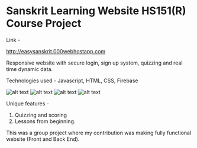 # Sanskrit Learning Website HS151(R) Course Project

Link - 

http://easysanskrit.000webhostapp.com

Responsive website with secure login, sign up system, quizzing and real time dynamic data.

Technologies used - 
Javascript, HTML, CSS, Firebase

![alt text](https://github.com/nishikantparmariam/Sanskrit-Learning-Website-HS151-R-Course-Project-/blob/master/screenshot1.png)
![alt text](https://github.com/nishikantparmariam/Sanskrit-Learning-Website-HS151-R-Course-Project-/blob/master/screenshot2.png)
![alt text](https://github.com/nishikantparmariam/Sanskrit-Learning-Website-HS151-R-Course-Project-/blob/master/screenshot3.png)
![alt text](https://github.com/nishikantparmariam/Sanskrit-Learning-Website-HS151-R-Course-Project-/blob/master/screenshot4.png)

Unique features -
1) Quizzing and scoring
2) Lessons from beginning.

This was a group project where my contribution was making fully functional website (Front and Back End).

